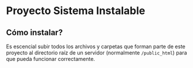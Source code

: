 # Proyecto Sistema Instalable

## Cómo instalar?

Es escencial subir todos los archivos y carpetas que forman parte de este proyecto
al directorio raíz de un servidor (normalmente `/public_html`) para que pueda funcionar correctamente.